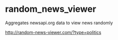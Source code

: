 # random_news_viewer
Aggregates newsapi.org data to view news randomly

http://random-news-viewer.com/?type=politics

